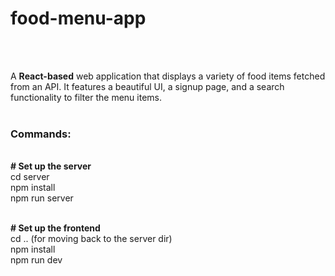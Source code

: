 <h1>f o o d - m e n u - a p p</h1>   <br><br>

A <strong>React-based</strong> web application that displays a variety of food items fetched from an API. 
It features a beautiful UI, a signup page, and a search functionality to filter the menu items. <br><br>

<h3>Commands:</h3><br>
<strong># Set up the server</strong><br>
  cd server<br>
  npm install<br>
  npm run server<br><br>

  <strong># Set up the frontend</strong><br>
  cd ..  (for moving back to the server dir)<br>
  npm install<br>
  npm run dev<br>



 
 
